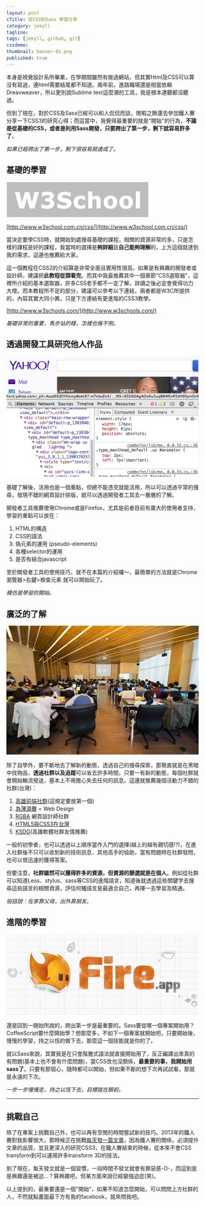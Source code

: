 ```yaml
---
layout: post
cTitle: 從CSS到Sass 學習分享
category: jekyll
tagline: 
tags: [jekyll, github, git]
cssdemo: 
thumbnail: banner-01.png
published: true
---
```


本身是視覺設計系所畢業，在學期間雖然有做過網站，但其實Html及CSS可以算沒有寫過，連html需要結尾都不知道。兩年前，進路職場還是相當依賴Dreavweaver，所以更別說Sublime text這麼潮的工具，我是根本連聽都沒聽過。

但到了現在，對於CSS及Sass已經可以和人侃侃而談，閒暇之餘還去參加鐵人賽分享一下CSS3的研究心得；而這當中，我覺得最重要的就是"開始"的行為，**不論是從基礎的CSS，或者是利用Sass開發，只要跨出了第一步，剩下就容易許多了**。

<!-- more -->
*如果已經跨出了第一步，剩下很容易就達成了。*


## 基礎的學習

![](/images/2014-01-22-w3c-school.png)

[http://www.w3school.com.cn/css/](http://www.w3school.com.cn/css/)

當決定要學CSS時，就開始到處搜尋基礎的課程，相關的資源非常的多，只是怎樣的課程是好的課程，我當時的選擇是**夠詳細**且**自己能夠理解**的，上方這個就達到我的需求，這邊也推薦給大家。

這一個教程在CSS2的介紹算是非常全面且實用性很高，如果是有興趣的開發者或設計師，建議把**此教程從頭看完**。而其中我最推薦其中一個章節"CSS選取器"，這裡所介紹的基本選取器，許多CSS老手都不一定了解，詳讀之後必定會覺得功力大增。而本教程所不足的部分，建議可以參考以下連結，兩者都是W3C所提供的，內容其實大同小異，只是下方連結有更進階的CSS3教學。

[http://www.w3schools.com/](http://www.w3schools.com/)

*基礎非常的重要，馬步站的穩，怎樣也推不倒。*

## 透過開發工具研究他人作品

![](/images/2014-01-22-develop.png)

基礎了解後，活用也是一個重點，但總不能憑空就能活用，所以可以透過平常的搜尋，發現不錯的網頁設計排版，就可以透過開發者工具去一層層的了解。

開發者工具推薦使用Chrome或是Firefox，尤其是前者目前有廣大的使用者支持，學習的重點可以放在：

1. HTML的構造
2. CSS的語法
3. 偽元素的運用 (pseudo-elements)
3. 各種selector的運用
4. 是否有結合javascript

至於開發者工具的使用技巧，就不在本篇的介紹囉～，最簡單的方法就是Chrome瀏覽器>右鍵>檢查元素 就可以開始玩了。

*模仿是學習的開始。*

## 廣泛的了解

![](/images/2014-01-22-fb.jpg)

除了自學外，要不斷地去了解新的動態，透過自己的搜尋探索，那簡直就是在黑暗中找物品，**透過社群以及追蹤**可以省去許多時間，只要一有新的動態，每個社群就會開始輪流發送，基本上不用擔心失去任何的訊息。這邊就推薦幾個活動力不錯的社群(台灣)：

1. [高雄前端社群](https://www.facebook.com/groups/358503154261390/)(這規定要放第一個)
2. [為薄滴賽](https://www.facebook.com/groups/web.design.tw/) = Web Design
2. [RGBA](https://www.facebook.com/groups/rgba.tw/) 網頁設計師社群
3. [HTML5與CSS3在台灣](https://www.facebook.com/groups/htmlfive/)
2. [KSDG](https://www.facebook.com/groups/KSDGroup/)(高雄軟體社群友情推薦)

一般的初學者，也可以透過以上順序當作入門的選擇(越上的越有親切感!?)，在進入社群後不只可以收到新的技術訊息、其他高手的協助，當有問題時在社群發問，也可以很迅速的獲得答案。

但要注意，**社群雖然可以獲得許多的資源，但資源的篩選就是在個人**。例如從社群可以知道Less、stylus、sass等CSS的進階語言，知道後就透過這些關鍵字去搜尋這些語言的相關資源，評估何種語言是最適合自己，再擇一去學習及精通。

*俗話說：在家靠父母，出外靠朋友。*


## 進階的學習

![](/images/20130917fireapp.jpg)

還是回到一開始所說的，跨出第一步是最重要的。Sass要從哪一個專案開始用？CoffeeScript要什麼開始學？想那麼多，不如下一個專案就開始吧，只要開始後，慢慢的學習，持之以恆的做下去，那麼這一個技能就是你的了。

就以Sass來說，其實我是在只會階層式語法就直接開始用了，反正編譯出來真的有問題(基本上也不會有什麼問題)，當CSS改也沒關係，**最重要的事，我開始用sass了**。只要有那個心，隨時都可以開始，但如果不斷的想下次再試試看，那就是永遠的下次。

*一步一步慢慢走，持之以恆下去，目標就在眼前。*

-------

## 挑戰自己
除了在專案上挑戰自己外，也可以再有空閒的時間嘗試新的技巧。2013年的鐵人賽對我影響很大，那時候正在挑戰[每天發一篇文章](http://ashareaday.wcc.tw/)，因為鐵人賽的關係，必須提升文章的品質，並且更深入的研究CSS3，在鐵人賽結束的時候，從本來不會CSS transform到可以運用許多transform 3D的技法。

到了現在，每天發文就是一個習慣，一段時間不發文就會有罪惡感-O-，而這到底是興趣還是被迫...？算興趣吧，但某方面來說已經變強迫症(笑)。

以上提到的，最重要還是一個"開始"，如果不知道怎麼開始，可以問問上方社群的人，不然就點畫面最下方有我的facebook，就來問我吧。

